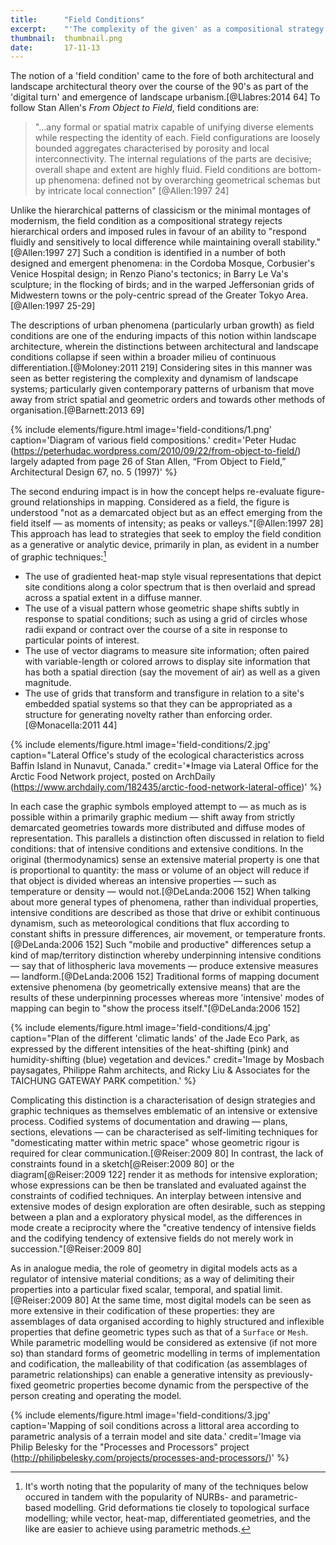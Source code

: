 ```yaml
---
title:      "Field Conditions"
excerpt:    "'The complexity of the given' as a compositional strategy in mapping and design."
thumbnail:  thumbnail.png
date:       17-11-13
---
```


The notion of a 'field condition' came to the fore of both architectural and landscape architectural theory over the course of the 90's as part of the 'digital turn' and  emergence of landscape urbanism.[@Llabres:2014 64] To follow Stan Allen's *From Object to Field*, field conditions are:

> "...any formal or spatial matrix capable of unifying diverse elements while respecting the identity of each. Field configurations are loosely bounded aggregates characterised by porosity and local interconnectivity. The internal regulations of the parts are decisive; overall shape and extent are highly fluid. Field conditions are bottom-up phenomena: defined not by overarching geometrical schemas but by intricate local connection" [@Allen:1997 24]

Unlike the hierarchical patterns of classicism or the minimal montages of modernism, the field condition as a compositional strategy rejects hierarchical orders and imposed rules in favour of an ability to "respond fluidly and sensitively to local difference while maintaining overall stability."[@Allen:1997 27] Such a condition is identified in a number of both designed and emergent phenomena: in the Cordoba Mosque, Corbusier's Venice Hospital design; in Renzo Piano's tectonics; in Barry Le Va's sculpture; in the flocking of birds; and in the warped Jeffersonian grids of Midwestern towns or the poly-centric spread of the Greater Tokyo Area.[@Allen:1997 25-29]

The descriptions of urban phenomena (particularly urban growth) as field conditions are one of the enduring impacts of this notion within landscape architecture, wherein the distinctions between architectural and landscape conditions collapse if seen within a broader milieu of continuous differentiation.[@Moloney:2011 219] Considering sites in this manner was seen as better registering the complexity and dynamism of landscape systems; particularly given contemporary patterns of urbanism
that move away from strict spatial and geometric orders and towards other methods of organisation.[@Barnett:2013 69]

{% include elements/figure.html image='field-conditions/1.png' caption='Diagram of various field compositions.' credit='Peter Hudac (https://peterhudac.wordpress.com/2010/09/22/from-object-to-field/) largely adapted from page 26 of Stan Allen, “From Object to Field,” Architectural Design 67, no. 5 (1997)' %}

The second enduring impact is in how the concept helps re-evaluate figure-ground relationships in mapping. Considered as a field, the figure is understood "not as a demarcated object but as an effect emerging from the field itself — as moments of intensity; as peaks or valleys."[@Allen:1997 28] This approach has lead to strategies that seek to employ the field condition as a generative or analytic device, primarily in plan, as evident in a number of graphic techniques:[^ghn]

[^ghn]: It's worth noting that the popularity of many of the techniques below occured in tandem with the popularity of NURBs- and parametric- based modelling. Grid deformations tie closely to topological surface modelling; while vector, heat-map, differentiated geometries, and the like are easier to achieve using parametric methods.

- The use of gradiented heat-map style visual representations that depict site conditions along a color spectrum that is then overlaid and spread across a spatial extent in a diffuse manner.
- The use of a visual pattern whose geometric shape shifts subtly in response to spatial conditions; such as using a grid of circles whose radii expand or contract over the course of a site in response to particular points of interest.
- The use of vector diagrams to measure site information; often paired with variable-length or colored arrows to display site information that has both a spatial direction (say the movement of air) as well as a given magnitude.
- The use of grids that transform and transfigure in relation to a site's embedded spatial systems so that they can be appropriated as a structure for generating novelty rather than enforcing order.[@Monacella:2011 44]

{% include elements/figure.html image='field-conditions/2.jpg' caption="Lateral Office's study of the ecological characteristics across Baffin Island in Nunavut, Canada." credit='*Image via Lateral Office for the Arctic Food Network project, posted on ArchDaily (https://www.archdaily.com/182435/arctic-food-network-lateral-office)' %}

In each case the graphic symbols employed attempt to — as much as is possible within a primarily graphic medium — shift away from strictly demarcated geometries towards more distributed and diffuse modes of representation. This parallels a distinction often discussed in relation to field conditions: that of intensive conditions and extensive conditions. In the original (thermodynamics) sense an extensive material property is one that is proportional to quantity: the mass or volume of an object will reduce if that object is divided whereas an intensive properties — such as temperature or density — would not.[@DeLanda:2006 152] When talking about more general types of phenomena, rather than individual properties, intensive conditions are described as those that drive or exhibit continuous dynamism, such as meteorological conditions that flux according to constant shifts in pressure differences, air movement, or temperature fronts.[@DeLanda:2006 152] Such "mobile and productive" differences setup a kind of map/territory distinction whereby underpinning intensive conditions — say that of lithospheric lava movements — produce extensive measures — landform.[@DeLanda:2006 152] Traditional forms of mapping document extensive phenomena (by geometrically extensive means) that are the results of these underpinning processes whereas more 'intensive' modes of mapping can begin to "show the process itself."[@DeLanda:2006 152]

{% include elements/figure.html image='field-conditions/4.jpg' caption="Plan of the different 'climatic lands' of the Jade Eco Park, as expressed by the different intensities of the heat-shifting (pink) and humidity-shifting (blue) vegetation and devices." credit='Image by Mosbach paysagates, Philippe Rahm architects, and Ricky Liu & Associates for the TAICHUNG GATEWAY PARK competition.' %}

Complicating this distinction is a characterisation of design strategies and graphic techniques as themselves emblematic of an intensive or extensive process. Codified systems of documentation and drawing — plans, sections, elevations — can be characterised as self-limiting techniques for "domesticating matter within metric space" whose geometric rigour is required for clear communication.[@Reiser:2009 80] In contrast, the lack of constraints found in a sketch[@Reiser:2009 80] or the diagram[@Reiser:2009 122] render it as methods for intensive exploration; whose expressions can be then be translated and evaluated against the constraints of codified techniques. An interplay between intensive and extensive modes of design exploration are often desirable, such as stepping between a plan and a exploratory physical model, as the differences in mode create a reciprocity where the "creative tendency of intensive fields and the codifying tendency of extensive fields do not merely work in succession."[@Reiser:2009 80]

As in analogue media, the role of geometry in digital models acts as a regulator of intensive material conditions; as a way of delimiting their properties into a particular fixed scalar, temporal, and spatial limit.[@Reiser:2009 80] At the same time, most digital models can be seen as more extensive in their codification of these properties: they are assemblages of data organised according to highly structured and inflexible properties that define geometric types such as that of a `Surface` or `Mesh`. While parametric modelling would be considered as extensive (if not more so) than standard forms of geometric modelling in terms of implementation and codification, the malleability of that codification (as assemblages of parametric relationships) can enable a generative intensity as previously-fixed geometric properties become dynamic from the perspective of the person creating and operating the model.

{% include elements/figure.html image='field-conditions/3.jpg' caption='Mapping of soil conditions across a littoral area according to parametric analysis of a terrain model and site data.' credit='Image via Philip Belesky for the "Processes and Processors" project (http://philipbelesky.com/projects/processes-and-processors/)' %}
